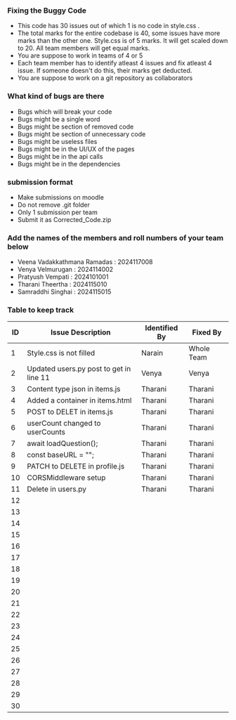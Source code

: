 ### Fixing the Buggy Code

- This code has 30 issues out of which 1 is no code in style.css . 
- The total marks for the entire codebase is 40, some issues have more marks than the other one. Style.css is of 5 marks. It will get scaled down to 20. All team members will get equal marks.
- You are suppose to work in teams of 4 or 5
- Each team member has to identify atleast 4 issues and fix atleast 4 issue. If someone doesn't do this, their marks get deducted.
- You are suppose to work on a git repository as collaborators

### What kind of bugs are there

- Bugs which will break your code
- Bugs might be a single word
- Bugs might be section of removed code
- Bugs might be section of unnecessary code
- Bugs might be useless files
- Bugs might be in the UI/UX of the pages
- Bugs might be in the api calls
- Bugs might be in the dependencies  

### submission format

- Make submissions on moodle
- Do not remove .git folder 
- Only 1 submission per team
- Submit it as Corrected_Code.zip

### Add the names of the members and roll numbers of your team below

- Veena Vadakkathmana Ramadas : 2024117008
- Venya Velmurugan : 2024114002
- Pratyush Vempati : 2024101001
- Tharani Theertha : 2024115010
- Samraddhi Singhai : 2024115015

### Table to keep track

| ID  | Issue Description                        | Identified By | Fixed By     |
|-----|------------------------------------------|---------------|--------------|
| 1   | Style.css is not filled                  |   Narain      |  Whole Team  |
| 2   | Updated users.py post to get in line 11  |   Venya       |  Venya       |
| 3   | Content type json in items.js            |   Tharani     |  Tharani     |
| 4   | Added a container in items.html          |   Tharani     |  Tharani     |
| 5   | POST to DELET in items.js                |   Tharani     |  Tharani     |
| 6   | userCount changed to userCounts          |   Tharani     |  Tharani     |
| 7   | await loadQuestion();                    |   Tharani     |  Tharani     |
| 8   | const baseURL = "";                      |   Tharani     |  Tharani     |
| 9   | PATCH to DELETE in profile.js            |   Tharani     |  Tharani     |
| 10  | CORSMiddleware setup                     |   Tharani     |  Tharani     |
| 11  | Delete in users.py                       |   Tharani     |  Tharani     |
| 12  |                                          |               |              |
| 13  |                                          |               |              |
| 14  |                                          |               |              |
| 15  |                                          |               |              |
| 16  |                                          |               |              |
| 17  |                                          |               |              |
| 18  |                                          |               |              |
| 19  |                                          |               |              |
| 20  |                                          |               |              |
| 21  |                                          |               |              |
| 22  |                                          |               |              |
| 23  |                                          |               |              |
| 24  |                                          |               |              |
| 25  |                                          |               |              |
| 26  |                                          |               |              |
| 27  |                                          |               |              |
| 28  |                                          |               |              |
| 29  |                                          |               |              |
| 30  |                                          |               |              |
